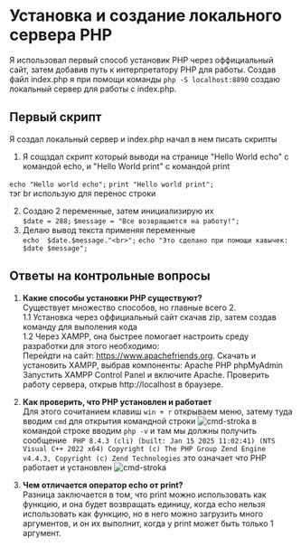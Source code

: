 # Установка и создание локального сервера PHP
Я использовал первый способ установик PHP через оффициальный сайт, затем добавив путь к интерпретатору PHP для работы. Создав файл index.php я при помощи команды
`php -S localhost:8890` создаю локальный сервер для работы с index.php.
## Первый скрипт
Я создал локальный сервер и index.php начал в нем писать скрипты
1. Я сощздал скрипт который выводи на странице "Hello World echo" с командой echo, и "Hello World print" с командой print

`
echo "Hello world echo";
`
`
print "Hello world print";
`
<br> 
тэг br использую для перенос строки

2. Создаю 2 переменные, затем инициализирую их <br> 
`
$date = 288;
`
`
$message = "Все возвращаются на работу!";
`
3. Делаю вывод текста применяя переменные <br>
`echo  $date.$message."<br>";`
`echo "Это сделано при помощи кавычек: $date $message";`

## Ответы на контрольные вопросы

1. **Какие способы установки PHP существуют?** <br>
Существует множество способов, но главные всего 2. <br>
1.1 Установка через оффициальный сайт скачав zip, затем создав команду для выполения кода<br>
1.2 Через XAMPP, она быстрее помогает настроить среду разработки для этого необходимо: <br>
Перейдти на сайт: https://www.apachefriends.org.
Скачать и установить XAMPP, выбрав компоненты:
Apache
PHP
phpMyAdmin
Запустить XAMPP Control Panel и включите Apache.
Проверить работу сервера, открыв http://localhost в браузере.

2. **Как проверить, что PHP установлен и работает**<br>
Для этого сочитанием клавиш 
`win + r` открываем меню, затему туда вводим `cmd` для открытия командной строки
![cmd-stroka](https://i.imgur.com/HOT4luB.png)
в командой строке вводим `php -v` и там мы должны получить сообщение `
PHP 8.4.3 (cli) (built: Jan 15 2025 11:02:41) (NTS Visual C++ 2022 x64)
Copyright (c) The PHP Group
Zend Engine v4.4.3, Copyright (c) Zend Technologies` это означает что PHP работает и установлен
![cmd-stroka](https://i.imgur.com/9o1xliz.png)

3. **Чем отличается оператор echo от print?**<br>
Разница заключается в том, что print можно использовать как функцию, и она будет возвращать единицу, когда echo нельзя использовать как функцию, но в него можно загрузить много аргументов, и он их выполнит, когда у print может быть только 1 аргумент.